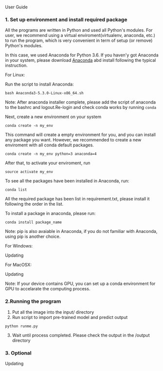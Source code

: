 User Guide

### 1. Set up environment and install required package

All the programs are written in Python and used all Python's modules. For user, we recommend using a virtual enviroment(virtualenv, anaconda, etc.) to run the program, which is very convenient in term of setup (or remove) Python's modules. 

In this case, we used Anaconda for Python 3.6. If you haven'y got Anaconda in your system, please download [Anaconda](https://www.anaconda.com/download/) abd install following the typical instruction. 

For Linux:

Run the script to install Anaconda:
```
bash Anaconda3-5.3.0-Linux-x86_64.sh 
```
Note: After anaconda installer complete, please add the script of anaconda to the bashrc and logout.Re-login and check conda works by running `conda`

Next, create a new environment on your system
```
conda create -n my_env
```
This command will create a empty environment for you, and you can install any package you want. However, we recommended to create a new enviroment with all conda default packages.
```
conda create -n my_env python=3 anaconda=4
```
After that, to activate your enviroment, run
```
source activate my_env
```
To see all the packages have been installed in Anaconda, run:
```
conda list
```
All the required package has been list in requirement.txt, please install it following the order in the list.

To install a package in anaconda, please run:
```
conda install package_name
```
Note: pip is also avaiable in Anaconda, if you do not familiar with Anaconda, using pip is another choice.  

For Windows:

Updating

For MacOSX:

Updating

Note: If your device contains GPU, you can set up a conda environment for GPU to accelarate the computing process.

### 2.Running the program
1. Put all the image into the input/ directory
2. Run script to import pre-trained model and predict output
```
python runme.py
```
3. Wait until process completed. Please check the output in the /output directory

### 3. Optional

Updating
